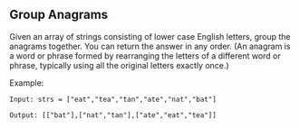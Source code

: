## Group Anagrams

Given an array of strings consisting of lower case English letters, group the anagrams together.
You can return the answer in any order.
(An anagram is a word or phrase formed by rearranging the letters of a different word or phrase, typically using all the original letters exactly once.)

Example:

```
Input: strs = ["eat","tea","tan","ate","nat","bat"]

Output: [["bat"],["nat","tan"],["ate","eat","tea"]]
```
